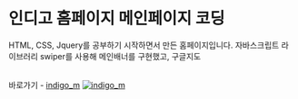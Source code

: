 # 인디고 홈페이지 메인페이지 코딩
HTML, CSS, Jquery를 공부하기 시작하면서 만든 홈페이지입니다.
자바스크립트 라이브러리 swiper를 사용해 메인배너를 구현했고, 구글지도
<br><br>

바로가기 - [indigo_m](https://jurin2.github.io/indigo_m)
[![indigo_m](https://user-images.githubusercontent.com/89722981/165963858-4993389f-c3ed-430a-952a-892806ee8de5.png)](https://jurin2.github.io/indigo_m)
<br><br> 
